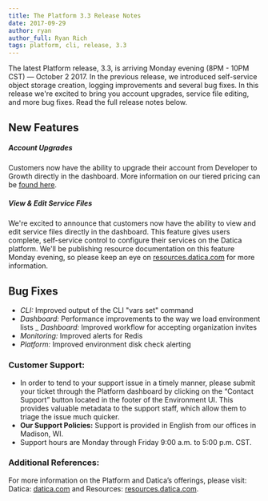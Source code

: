 ```yaml
---
title: The Platform 3.3 Release Notes
date: 2017-09-29
author: ryan
author_full: Ryan Rich
tags: platform, cli, release, 3.3
---
```

The latest Platform release, 3.3, is arriving Monday evening (8PM - 10PM CST) — October 2 2017. In the previous release, we introduced self-service object storage creation, logging improvements and several bug fixes. In this release we're excited to bring you account upgrades, service file editing, and more bug fixes. Read the full release notes below.

## New Features
##### Account Upgrades
Customers now have the ability to upgrade their account from Developer to Growth directly in the dashboard. More information on our tiered pricing can be [found here](https://datica.com/pricing).

##### View & Edit Service Files
We're excited to announce that customers now have the ability to view and edit service files directly in the dashboard. This feature gives users complete, self-service control to configure their services on the Datica platform. We'll be publishing resource documentation on this feature Monday evening, so please keep an eye on [resources.datica.com](https://resources.datica.com/) for more information.

## Bug Fixes
- _CLI:_ Improved output of the CLI "vars set" command
- _Dashboard:_ Performance improvements to the way we load environment lists
_ _Dashboard:_ Improved workflow for accepting organization invites
- _Monitoring:_ Improved alerts for Redis
- _Platform:_ Improved environment disk check alerting

### Customer Support:
- In order to tend to your support issue in a timely manner, please submit your ticket through the Platform dashboard by clicking on the “Contact Support” button located in the footer of the Environment UI. This provides valuable metadata to the support staff, which allow them to triage the issue much quicker.
- **Our Support Policies:** Support is provided in English from our offices in Madison, WI.
- Support hours are Monday through Friday 9:00 a.m. to 5:00 p.m. CST.

### Additional References:
For more information on the Platform and Datica’s offerings, please visit: Datica: [datica.com](//datica.com) and Resources: [resources.datica.com](//resources.datica.com).
